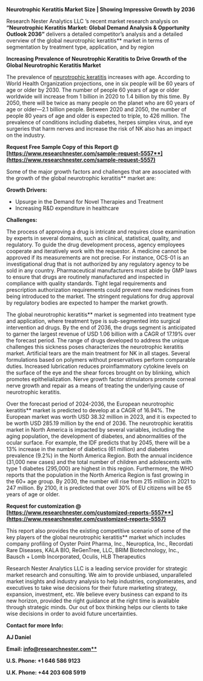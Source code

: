 ﻿**Neurotrophic Keratitis Market Size | Showing Impressive Growth by 2036**

Research Nester Analytics LLC ’s recent market research analysis on **“**Neurotrophic Keratitis Market: Global Demand Analysis & Opportunity Outlook 2036**”** delivers a detailed competitor’s analysis and a detailed overview of the global neurotrophic keratitis** market in terms of segmentation by treatment type, application, and by region

**Increasing Prevalence of Neurotrophic Keratitis to Drive Growth of the Global Neurotrophic Keratitis Market**

The prevalence of [neurotrophic keratitis](https://www.researchnester.com/reports/neurotrophic-keratitis-market/5557) increases with age. According to World Health Organization projections, one in six people will be 60 years of age or older by 2030. The number of people 60 years of age or older worldwide will increase from 1 billion in 2020 to 1.4 billion by this time. By 2050, there will be twice as many people on the planet who are 60 years of age or older—2.1 billion people. Between 2020 and 2050, the number of people 80 years of age and older is expected to triple, to 426 million. The prevalence of conditions including diabetes, herpes simplex virus, and eye surgeries that harm nerves and increase the risk of NK also has an impact on the industry.

**Request Free Sample Copy of this Report @ [https://www.researchnester.com/sample-request-5557**](https://www.researchnester.com/sample-request-5557)**

Some of the major growth factors and challenges that are associated with the growth of the global neurotrophic keratitis** market are:

**Growth Drivers:**

- Upsurge in the Demand for Novel Therapies and Treatment 
- Increasing R&D expenditure in healthcare 

**Challenges:**

The process of approving a drug is intricate and requires close examination by experts in several domains, such as clinical, statistical, quality, and regulatory. To guide the drug development process, agency employees cooperate and iteratively work with the requestor. A medicine cannot be approved if its measurements are not precise. For instance, OCS-01 is an investigational drug that is not authorized by any regulatory agency to be sold in any country. Pharmaceutical manufacturers must abide by GMP laws to ensure that drugs are routinely manufactured and inspected in compliance with quality standards. Tight legal requirements and prescription authorization requirements could prevent new medicines from being introduced to the market. The stringent regulations for drug approval by regulatory bodies are expected to hamper the market growth. 

The global neurotrophic keratitis** market is segmented into treatment type and application, where treatment type is sub-segmented into surgical intervention ad drugs. By the end of 2036, the drugs segment is anticipated to garner the largest revenue of USD 1.06 billion with a CAGR of 17.19% over the forecast period. The range of drugs developed to address the unique challenges this sickness poses characterizes the neurotrophic keratitis market. Artificial tears are the main treatment for NK in all stages. Several formulations based on polymers without preservatives perform comparable duties. Increased lubrication reduces proinflammatory cytokine levels on the surface of the eye and the shear forces brought on by blinking, which promotes epithelialization. Nerve growth factor stimulators promote corneal nerve growth and repair as a means of treating the underlying cause of neurotrophic keratitis.

Over the forecast period of 2024-2036, the European neurotrophic keratitis** market is predicted to develop at a CAGR of 16.94%. The European market was worth USD 38.32 million in 2023, and it is expected to be worth USD 285.19 million by the end of 2036. The neurotrophic keratitis market in North America is impacted by several variables, including the aging population, the development of diabetes, and abnormalities of the ocular surface. For example, the IDF predicts that by 2045, there will be a 13% increase in the number of diabetics (61 million) and diabetes prevalence (9.2%) in the North America Region. Both the annual incidence (31,000 new cases) and the total number of children and adolescents with type 1 diabetes (295,000) are highest in this region. Furthermore, the WHO reports that the population in the North America Region is fast growing in the 60+ age group. By 2030, the number will rise from 215 million in 2021 to 247 million. By 2100, it is predicted that over 30% of EU citizens will be 65 years of age or older. 

**Request for customization @ [https://www.researchnester.com/customized-reports-5557**](https://www.researchnester.com/customized-reports-5557)**

This report also provides the existing competitive scenario of some of the key players of the global neurotrophic keratitis** market which includes company profiling of Oyster Point Pharma, Inc., Neuroptica, Inc., Recordati Rare Diseases, KALA BIO, ReGenTree, LLC, BRIM Biotechnology, Inc., Bausch + Lomb Incorporated, Oculis, HLB Therapeutics

Research Nester Analytics LLC is a leading service provider for strategic market research and consulting. We aim to provide unbiased, unparalleled market insights and industry analysis to help industries, conglomerates, and executives to take wise decisions for their future marketing strategy, expansion, investment, etc. We believe every business can expand to its new horizon, provided the right guidance at the right time is available through strategic minds. Our out of box thinking helps our clients to take wise decisions in order to avoid future uncertainties.

**Contact for more Info:**

**AJ Daniel**

**Email: [info@researchnester.com**](mailto:info@researchnester.com)**

**U.S. Phone: +1 646 586 9123** 

**U.K. Phone: +44 203 608 5919**
